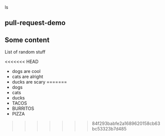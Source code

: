 ls
## pull-request-demo

## Some content

List of random stuff

<<<<<<< HEAD
- dogs are cool
- cats are alright
- ducks are scary
=======
- dogs
- cats
- ducks
- TACOS
- BURRITOS
- PIZZA
>>>>>>> 84f293babfe2a1689620158cb63bc53323b7d485
